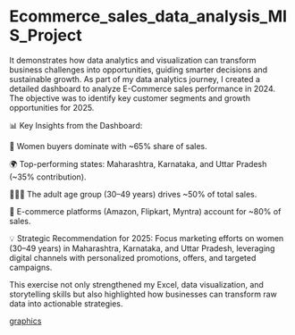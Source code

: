 # Ecommerce_sales_data_analysis_MIS_Project
It demonstrates how data analytics and visualization can transform business challenges into opportunities, guiding smarter decisions and sustainable growth.
As part of my data analytics journey, I created a detailed dashboard to analyze E-Commerce sales performance in 2024. The objective was to identify key customer segments and growth opportunities for 2025.

📊 Key Insights from the Dashboard:

👩 Women buyers dominate with ~65% share of sales.

🌍 Top-performing states: Maharashtra, Karnataka, and Uttar Pradesh (~35% contribution).

👨‍👩‍👧 The adult age group (30–49 years) drives ~50% of total sales.

🛒 E-commerce platforms (Amazon, Flipkart, Myntra) account for ~80% of sales.

💡 Strategic Recommendation for 2025:
Focus marketing efforts on women (30–49 years) in Maharashtra, Karnataka, and Uttar Pradesh, leveraging digital channels with personalized promotions, offers, and targeted campaigns.

This exercise not only strengthened my Excel, data visualization, and storytelling skills but also highlighted how businesses can transform raw data into actionable strategies.

[graphics]()
